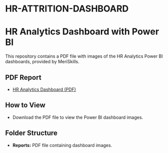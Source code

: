 # HR-ATTRITION-DASHBOARD

# HR Analytics Dashboard with Power BI

This repository contains a PDF file with images of the HR Analytics Power BI dashboards, provided by MeriSkills.

## PDF Report
- [HR Analytics Dashboard (PDF)](https://drive.google.com/file/d/1uBpeTLgSlUdWzTvwx5AP8liZkHpIJaZ6/view?usp=drive_link)

## How to View
- Download the PDF file to view the Power BI dashboard images.

## Folder Structure
- **Reports:** PDF file containing dashboard images.
